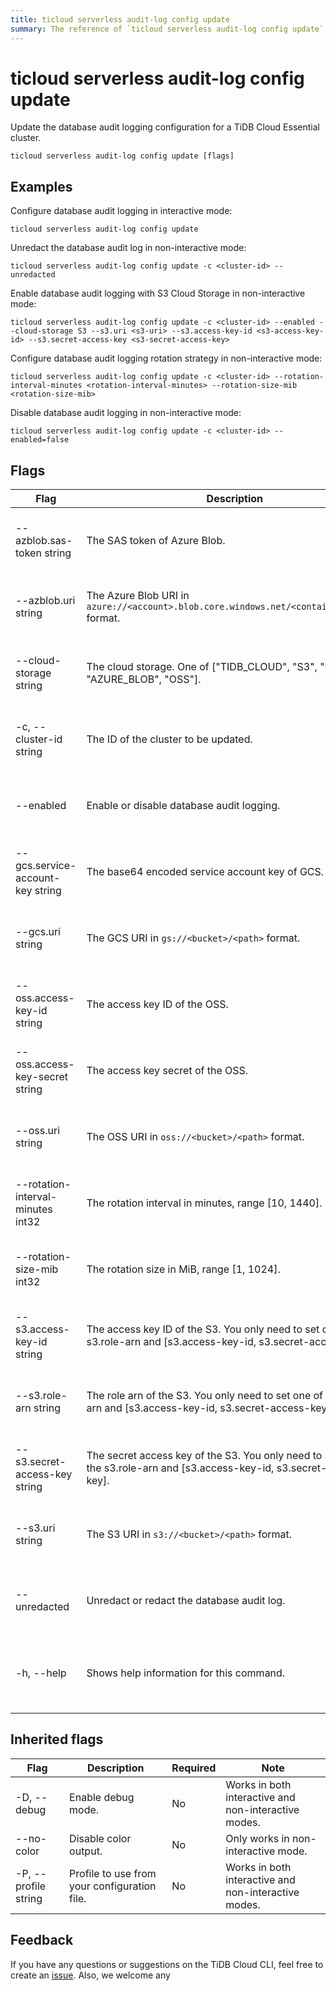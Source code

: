 ```yaml
---
title: ticloud serverless audit-log config update
summary: The reference of `ticloud serverless audit-log config update`.
---
```


# ticloud serverless audit-log config update

Update the database audit logging configuration for a TiDB Cloud Essential cluster.

```shell
ticloud serverless audit-log config update [flags]
```

## Examples

Configure database audit logging in interactive mode:

```shell
ticloud serverless audit-log config update
```

Unredact the database audit log in non-interactive mode:

```shell
ticloud serverless audit-log config update -c <cluster-id> --unredacted
```

Enable database audit logging with S3 Cloud Storage in non-interactive mode:

```shell
ticloud serverless audit-log config update -c <cluster-id> --enabled --cloud-storage S3 --s3.uri <s3-uri> --s3.access-key-id <s3-access-key-id> --s3.secret-access-key <s3-secret-access-key>
```

Configure database audit logging rotation strategy in non-interactive mode:

```shell
ticloud serverless audit-log config update -c <cluster-id> --rotation-interval-minutes <rotation-interval-minutes> --rotation-size-mib <rotation-size-mib>
```

Disable database audit logging in non-interactive mode:

```shell
ticloud serverless audit-log config update -c <cluster-id> --enabled=false
```

## Flags

| Flag | Description | Required | Note |
|------|-------------|----------|------|
| --azblob.sas-token string | The SAS token of Azure Blob. | No | Only works in non-interactive mode. |
| --azblob.uri string | The Azure Blob URI in `azure://<account>.blob.core.windows.net/<container>/<path>` format. | No | Only works in non-interactive mode. |
| --cloud-storage string | The cloud storage. One of ["TIDB_CLOUD", "S3", "GCS", "AZURE_BLOB", "OSS"]. | No | Only works in non-interactive mode. |
| -c, --cluster-id string | The ID of the cluster to be updated. | Yes | Only works in non-interactive mode. |
| --enabled | Enable or disable database audit logging. | No | Only works in non-interactive mode. |
| --gcs.service-account-key string | The base64 encoded service account key of GCS. | No | Only works in non-interactive mode. |
| --gcs.uri string | The GCS URI in `gs://<bucket>/<path>` format. | No | Only works in non-interactive mode. |
| --oss.access-key-id string | The access key ID of the OSS. | No | Only works in non-interactive mode. |
| --oss.access-key-secret string | The access key secret of the OSS. | No | Only works in non-interactive mode. |
| --oss.uri string | The OSS URI in `oss://<bucket>/<path>` format. | No | Only works in non-interactive mode. |
| --rotation-interval-minutes int32 | The rotation interval in minutes, range [10, 1440]. | No | Only works in non-interactive mode. |
| --rotation-size-mib int32 | The rotation size in MiB, range [1, 1024]. | No | Only works in non-interactive mode. |
| --s3.access-key-id string | The access key ID of the S3. You only need to set one of the s3.role-arn and [s3.access-key-id, s3.secret-access-key]. | No | Only works in non-interactive mode. |
| --s3.role-arn string | The role arn of the S3. You only need to set one of the s3.role-arn and [s3.access-key-id, s3.secret-access-key]. | No | Only works in non-interactive mode. |
| --s3.secret-access-key string | The secret access key of the S3. You only need to set one of the s3.role-arn and [s3.access-key-id, s3.secret-access-key]. | No | Only works in non-interactive mode. |
| --s3.uri string | The S3 URI in `s3://<bucket>/<path>` format. | No | Only works in non-interactive mode. |
| --unredacted | Unredact or redact the database audit log. | No | Only works in non-interactive mode. |
| -h, --help | Shows help information for this command. | No | Works in both interactive and non-interactive modes. |

## Inherited flags

| Flag | Description | Required | Note |
|------|-------------|----------|------|
| -D, --debug | Enable debug mode. | No | Works in both interactive and non-interactive modes. |
| --no-color | Disable color output. | No | Only works in non-interactive mode. |
| -P, --profile string | Profile to use from your configuration file. | No | Works in both interactive and non-interactive modes. |

## Feedback

If you have any questions or suggestions on the TiDB Cloud CLI, feel free to create an [issue](https://github.com/tidbcloud/tidbcloud-cli/issues/new/choose). Also, we welcome any